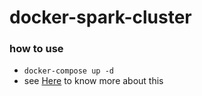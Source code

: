 # docker-spark-cluster
### how to use
- `docker-compose up -d`
- see [Here]() to know more about this